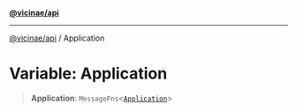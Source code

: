 [**@vicinae/api**](../README.md)

***

[@vicinae/api](../README.md) / Application

# Variable: Application

> **Application**: `MessageFns`\<[`Application`](../interfaces/Application.md)\>
